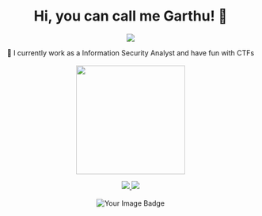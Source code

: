 <h1 align="center">Hi, you can call me Garthu! 👋</h1>
<p align="center">
  <img src="https://user-images.githubusercontent.com/54555784/187353226-669cd86c-751e-4905-99b3-ec089a1261a7.gif">
</p>

<div align="center">
🔭 I currently work as a Information Security Analyst and have fun with CTFs
  <br><br>
</div>

<div align="center">
  <img height="220em" src="https://github-readme-stats.vercel.app/api/top-langs/?username=garthu&layout=compact&langs_count=16&theme=dracula"/>
  <br>
</div>

<div>
  <p align="center">
    <a href="mailto:p90est@hotmail.com" >
    <img src="https://img.shields.io/badge/Gmail-D14836?style=for-the-badge&logo=gmail&logoColor=white" />
    </a>
    <a href="https://www.linkedin.com/in/samuel-cardoso-432b30178/" >
      <img src="https://img.shields.io/badge/LinkedIn-0077B5?style=for-the-badge&logo=linkedin&logoColor=white" />
    </a><br><br>
    
<img src="https://tryhackme-badges.s3.amazonaws.com/Garthu.png" alt="Your Image Badge" />
 
  </p>
</div> 

<!--
**Garthu/Garthu** is a ✨ _special_ ✨ repository because its `README.md` (this file) appears on your GitHub profile.

Here are some ideas to get you started:

- 🔭 I’m currently working on ...
- 🌱 I’m currently learning ...
- 👯 I’m looking to collaborate on ...
- 🤔 I’m looking for help with ...
- 💬 Ask me about ...
- 📫 How to reach me: ...
- 😄 Pronouns: ...
- ⚡ Fun fact: ...
-->
